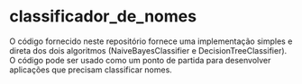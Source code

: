 # classificador_de_nomes
O código fornecido neste repositório fornece uma implementação simples e direta dos dois algoritmos (NaiveBayesClassifier e DecisionTreeClassifier). O código pode ser usado como um ponto de partida para desenvolver aplicações que precisam classificar nomes.
